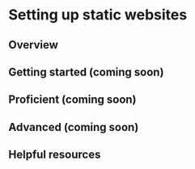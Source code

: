 # Setting up static websites

## Overview 


## Getting started (coming soon)


## Proficient (coming soon)


## Advanced (coming soon)


## Helpful resources    
